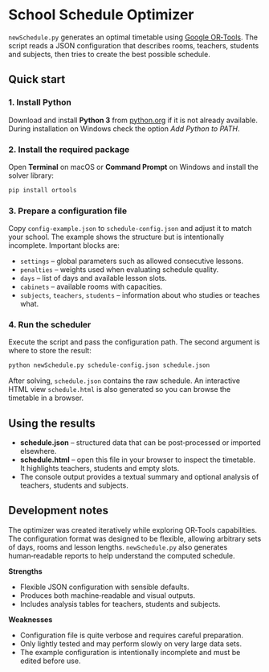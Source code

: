 # School Schedule Optimizer

`newSchedule.py` generates an optimal timetable using [Google OR‑Tools](https://developers.google.com/optimization/). The script reads a JSON configuration that describes rooms, teachers, students and subjects, then tries to create the best possible schedule.

## Quick start

### 1. Install Python

Download and install **Python 3** from [python.org](https://www.python.org/downloads/) if it is not already available. During installation on Windows check the option *Add Python to PATH*.

### 2. Install the required package

Open **Terminal** on macOS or **Command Prompt** on Windows and install the solver library:

```bash
pip install ortools
```

### 3. Prepare a configuration file

Copy `config-example.json` to `schedule-config.json` and adjust it to match your school. The example shows the structure but is intentionally incomplete. Important blocks are:

- `settings` – global parameters such as allowed consecutive lessons.
- `penalties` – weights used when evaluating schedule quality.
- `days` – list of days and available lesson slots.
- `cabinets` – available rooms with capacities.
- `subjects`, `teachers`, `students` – information about who studies or teaches what.

### 4. Run the scheduler

Execute the script and pass the configuration path. The second argument is where to store the result:

```bash
python newSchedule.py schedule-config.json schedule.json
```

After solving, `schedule.json` contains the raw schedule. An interactive HTML view `schedule.html` is also generated so you can browse the timetable in a browser.

## Using the results

- **schedule.json** – structured data that can be post‑processed or imported elsewhere.
- **schedule.html** – open this file in your browser to inspect the timetable. It highlights teachers, students and empty slots.
- The console output provides a textual summary and optional analysis of teachers, students and subjects.

## Development notes

The optimizer was created iteratively while exploring OR‑Tools capabilities. The configuration format was designed to be flexible, allowing arbitrary sets of days, rooms and lesson lengths. `newSchedule.py` also generates human‑readable reports to help understand the computed schedule.

**Strengths**

- Flexible JSON configuration with sensible defaults.
- Produces both machine‑readable and visual outputs.
- Includes analysis tables for teachers, students and subjects.

**Weaknesses**

- Configuration file is quite verbose and requires careful preparation.
- Only lightly tested and may perform slowly on very large data sets.
- The example configuration is intentionally incomplete and must be edited before use.

